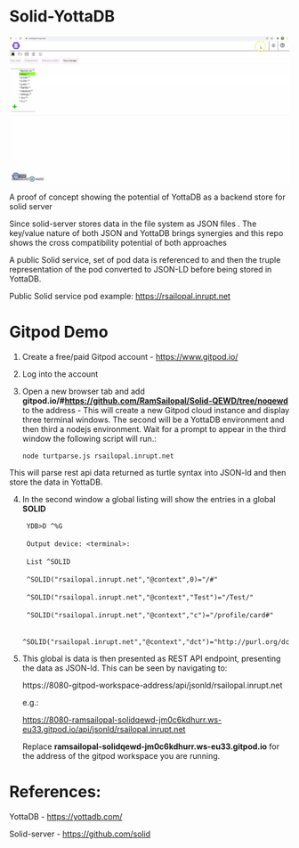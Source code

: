 # Solid-YottaDB

![Alt text](solid-yotta.webp?raw=true "Solid YottaDB")

A proof of concept showing the potential of YottaDB as a backend store for solid server

Since solid-server stores data in the file system as JSON files . The key/value nature of both JSON and YottaDB brings synergies and this repo shows the cross compatibility potential of both approaches

A public Solid service, set of pod data is referenced to and then the truple representation of the pod converted to JSON-LD before being stored in YottaDB.

Public Solid service pod example: https://rsailopal.inrupt.net

 # Gitpod Demo
 
1) Create a free/paid Gitpod account - https://www.gitpod.io/
2) Log into the account
3) Open a new browser tab and add **gitpod.io/#https://github.com/RamSailopal/Solid-QEWD/tree/noqewd** to the address - This will create a new Gitpod cloud instance and display three terminal windows. The second will be a YottaDB environment and then third a nodejs environment. Wait for a prompt to appear in the third window the following script will run.:

       node turtparse.js rsailopal.inrupt.net
    
This will parse rest api data returned as turtle syntax into JSON-ld and then store the data in YottaDB. 

4) In the second window a global listing will show the entries in a global **SOLID**

        YDB>D ^%G

        Output device: <terminal>: 

        List ^SOLID
     
        ^SOLID("rsailopal.inrupt.net","@context",0)="/#"
     
        ^SOLID("rsailopal.inrupt.net","@context","Test")="/Test/"
     
        ^SOLID("rsailopal.inrupt.net","@context","c")="/profile/card#"
     
        ^SOLID("rsailopal.inrupt.net","@context","dct")="http://purl.org/dc/terms/"
     

5) This global is data is then presented as REST API endpoint, presenting the data as JSON-ld. This can be seen by navigating to:

   https://8080-gitpod-workspace-address/api/jsonld/rsailopal.inrupt.net
   
   e.g.:
   
   https://8080-ramsailopal-solidqewd-jm0c6kdhurr.ws-eu33.gitpod.io/api/jsonld/rsailopal.inrupt.net
   
   Replace **ramsailopal-solidqewd-jm0c6kdhurr.ws-eu33.gitpod.io** for the address of the gitpod workspace you are running.


# References:

YottaDB - https://yottadb.com/

Solid-server - https://github.com/solid
